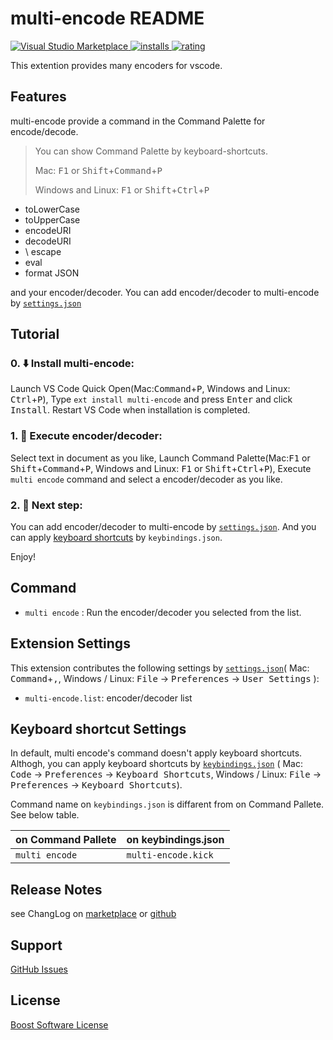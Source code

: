 # multi-encode README

[![Visual Studio Marketplace](https://vsmarketplacebadge.apphb.com/version/wraith13.multi-encode.svg) ![installs](https://vsmarketplacebadge.apphb.com/installs/wraith13.multi-encode.svg) ![rating](https://vsmarketplacebadge.apphb.com/rating/wraith13.multi-encode.svg)](https://marketplace.visualstudio.com/items?itemName=wraith13.multi-encode)

This extention provides many encoders for vscode.

## Features

multi-encode provide a command in the Command Palette for encode/decode.

> You can show Command Palette by keyboard-shortcuts.
>
> Mac: <kbd>F1</kbd> or <kbd>Shift</kbd>+<kbd>Command</kbd>+<kbd>P</kbd>
>
> Windows and Linux: <kbd>F1</kbd> or <kbd>Shift</kbd>+<kbd>Ctrl</kbd>+<kbd>P</kbd>

- toLowerCase
- toUpperCase
- encodeURI
- decodeURI
- \ escape
- eval
- format JSON

and your encoder/decoder. You can add encoder/decoder to multi-encode by [`settings.json`](#extension-settings)

## Tutorial

### 0. ⬇️ Install multi-encode:

Launch VS Code Quick Open(Mac:<kbd>Command</kbd>+<kbd>P</kbd>, Windows and Linux: <kbd>Ctrl</kbd>+<kbd>P</kbd>), Type `ext install multi-encode` and press <kbd>Enter</kbd> and click <kbd>Install</kbd>.  Restart VS Code when installation is completed.

### 1. 🚀 Execute encoder/decoder:

Select text in document as you like, Launch Command Palette(Mac:<kbd>F1</kbd> or <kbd>Shift</kbd>+<kbd>Command</kbd>+<kbd>P</kbd>, Windows and Linux: <kbd>F1</kbd> or <kbd>Shift</kbd>+<kbd>Ctrl</kbd>+<kbd>P</kbd>), Execute `multi encode` command and select a encoder/decoder as you like.

### 2. 🔧 Next step:

You can add encoder/decoder to multi-encode by [`settings.json`](#extension-settings). And you can apply [keyboard shortcuts](#keyboard-shortcut-settings) by `keybindings.json`.

Enjoy!

## Command

- `multi encode` : Run the encoder/decoder you selected from the list.

## Extension Settings

This extension contributes the following settings by [`settings.json`](https://code.visualstudio.com/docs/customization/userandworkspace#_creating-user-and-workspace-settings)( Mac: <kbd>Command</kbd>+<kbd>,</kbd>, Windows / Linux: <kbd>File</kbd> -> <kbd>Preferences</kbd> -> <kbd>User Settings</kbd> ):

- `multi-encode.list`: encoder/decoder list

## Keyboard shortcut Settings

In default, multi encode's command doesn't apply keyboard shortcuts. Althogh,
you can apply keyboard shortcuts by [`keybindings.json`](https://code.visualstudio.com/docs/customization/keybindings#_customizing-shortcuts)
( Mac: <kbd>Code</kbd> -> <kbd>Preferences</kbd> -> <kbd>Keyboard Shortcuts</kbd>, Windows / Linux: <kbd>File</kbd> -> <kbd>Preferences</kbd> -> <kbd>Keyboard Shortcuts</kbd>).

Command name on `keybindings.json` is diffarent from on Command Pallete. See below table.

|on Command Pallete|on keybindings.json|
|-|-|
|`multi encode`|`multi-encode.kick`|

## Release Notes

see ChangLog on [marketplace](https://marketplace.visualstudio.com/items/wraith13.multi-encode/changelog) or [github](https://github.com/wraith13/multi-encode/blob/master/CHANGELOG.md)


## Support

[GitHub Issues](https://github.com/wraith13/multi-encode/issues)

## License

[Boost Software License](https://github.com/wraith13/multi-encode/blob/master/LICENSE_1_0.txt)
